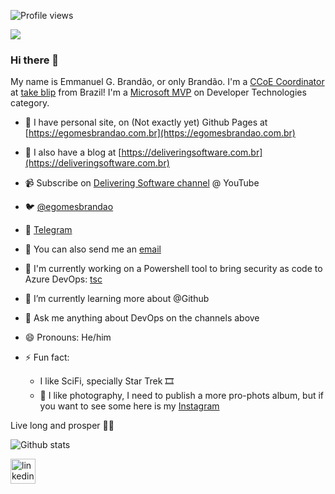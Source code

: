 ![Profile views](https://gpvc.arturio.dev/egomesbrandao)

<img src='https://2zrkaq.dm.files.1drv.com/y4m-sYnGRQG55gqBV5UEWTNjnKl78cCF8TpWXv0ybnyJH9vK3uQ5CiJOs4Kcc486I2Gfq7ixlAJMeEaFHlYSGLbw0puBrlucBT4DIrygoT0D_jZS2autJ0D3DxeCWrOHysB4l4ZrbIh_1lIsF7XSgg46J9PKfYLgeNwFo-EvDhDze7_ZoA7ouBzhLiu6a1IZQgNjJv575C6ieHFrBs9X7mp_w?width=660&height=495&cropmode=none' />

### Hi there 👋

My name is Emmanuel G. Brandão, or only Brandão. I'm a [CCoE Coordinator](https://www.linkedin.com/in/egomesbrandao/) at [take blip](https://www.linkedin.com/company/takeblip/) from Brazil!
I'm a [Microsoft MVP](https://mvp.microsoft.com/en-us/PublicProfile/5002135) on Developer Technologies category.

- 🔗 I have personal site, on (Not exactly yet) Github Pages at [https://egomesbrandao.com.br](https://egomesbrandao.com.br)

- 📝 I also have a blog at [https://deliveringsoftware.com.br](https://deliveringsoftware.com.br)

- 📹 Subscribe on [Delivering Software channel](https://www.youtube.com/channel/UCv4oKgRNdl2i9VWdZtyXwpw) @ YouTube

- 🐦 [@egomesbrandao](https://twitter.com/egomesbrandao)
- 💬 [Telegram](https://t.me/egomesbrandao)

- 📮 You can also send me an [email](mailto:egomesbrandao@gmail.com)

- 🔭 I'm currently working on a Powershell tool to bring security as code to Azure DevOps: [tsc](https://github.com/deliveringsoftware/tsc)

- 🌱 I’m currently learning more about @Github
- 💬 Ask me anything about DevOps on the channels above
- 😄 Pronouns: He/him
- ⚡ Fun fact:
    - I like SciFi, specially Star Trek 🎞
    - 📸 I like photography, I need to publish a more pro-phots album, but if you want to see some here is my [Instagram](https://www.instagram.com/egomesbrandao/)

Live long and prosper 🖖🏽

![Github stats](https://github-readme-stats.vercel.app/api?username=egomesbrandao&show_icons=true)

[<img src='https://cdn.jsdelivr.net/npm/simple-icons@3.0.1/icons/linkedin.svg' alt='linkedin' height='40'>](https://www.linkedin.com/in/egomesbrandao/)
